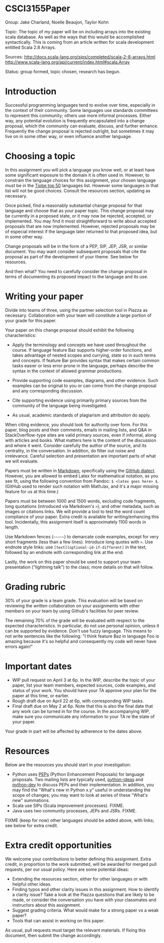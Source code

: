 CSCI3155Paper
=============
Group: Jake Charland, Noelle Beaujon, Taylor Kohn

Topic: The topic of my paper will be on including arrays into the existing scala database. As well as the ways that 
this would be accomplished syntactically. This is coming from an article written for scala development entitled 
Scala 2.8 Arrays.

Sources: http://docs.scala-lang.org/sips/completed/scala-2-8-arrays.html
  	 http://www.scala-lang.org/api/current/index.html#scala.Array

Status: group formed, topic chosen, research has begun.

Introduction
============

Successful programming languages tend to evolve over time, especially in the context of their community. Some languages use standards committees to represent this community; others use more informal processes. Either way, any potential evolution is frequently encapsulated into a change proposal, which the community can evaluate, discuss, and further enhance. Frequently the change proposal is rejected outright, but sometimes it may live on in some other way, or even influence another language.


Choosing a topic
=================

In this assignment you will pick a language you know well, or at least have some significant exposure to the domain it is often used in. However, to constrain the language choices for this assignment, your chosen language must be in the [Tiobe top 50][] languages list. However some languages in that list will not be good choices. Consult the resources section, updating as necessary.

Once picked, find a reasonably substantial change proposal for that language and choose that as your paper topic. This change proposal may be currently in a proposed state, or it may now be rejected, accepted, or implemented. You may find it most straightforward to write about accepted proposals that are now implemented. However, rejected proposals may be of especial interest if the language later returned to that proposed idea, but in some other way.

Change proposals will be in the form of a PEP, SIP, JEP, JSR, or similar document. You may want consider subsequent proposals that cite the proposal as part of the development of your theme. See below for resources.

And then what? You need to carefully consider the change proposal in terms of documenting its proposed impact to the language and its use.


Writing your paper
==================

Divide into teams of three, using the partner selection tool in Piazza as necessary. Collaboration with your team will constitute a large portion of your grade for this paper.

Your paper on this change proposal should exhibit the following characteristics:

* Apply the terminology and concepts we have used throughout the course. If language feature Baz supports higher-order functions, and takes advantage of nested scopes and currying, state so in such terms and concepts. If feature Bar provides syntax that makes certain common tasks easier or less error prone in the language, perhaps describe the syntax in the context of allowed grammar productions.

* Provide supporting code examples, diagrams, and other evidence. Such examples can be original to you or can come from the change proposal and any corresponding discussion.

* Cite supporting evidence using primarily primary sources from the community of the language being investigated.

* As usual, academic standards of plagiarism and attribution do apply.

When citing evidence, you should look for authority over form. For this paper, blog posts and their comments, emails in mailing lists, and Q&A in StackOverflow-type sites are valid primary sources, even if informal, along with articles and books. What matters here is the content of the discussion and where it went. Consider carefully the author of the source, and its centrality, in the conversation. In addition, do filter out noise and irrelevance. Careful selection and presentation are important parts of what we will evaluate.

Papers must be written in [Markdown][], specifically using the [GitHub dialect][]. However, you are allowed to embed Latex for mathematical notation, as you see fit, using the following convention from Pandoc: `$ <latex goes here> $`. (GitHub used to render such notation with MathJax, and it's a major missing feature for us at this time.)

Papers must be between 1000 and 1500 words, excluding code fragments, long quotations (introduced via Markdown's `>`), and other metadata, such as images or citations links. We will provide a tool to test the word count compliance of your paper. Extra credit is available for writing/enhancing this tool. Incidentally, this assignment itself is approximately 1100 words in length.

Use Markdown fences (`~~~~~`) to demarcate code examples, except for very short fragments (less than a few lines). Introduce long quotes with `>`. Use endnote style links: use `[text][optional-id-if-different]` in the text, followed by an endnote with corresponding link at the end.

Lastly, the work on this paper should be used to support your team presentation ("lightning talk") to the class; more details on that will follow.


Grading rubric
==============

30% of your grade is a team grade. This evaluation will be based on reviewing the *written* collaboration on your assignments with other members on your team by using Github's facilities for peer review.

The remaining 70% of the grade will be evaluated with respect to the expected characteristics. In particular, do not use personal opinion, unless it can be supported by evidence. Don't use fuzzy language. This means to not write sentences like the following: "I think feature Baz in language Foo is amazing because it's so helpful and consequently my code will never have errors again!"


Important dates
===============

* WIP pull request on April 3 at 6p. In the WIP, describe the topic of your paper, list your team members, expected sources, code examples, and status of your work. You should have your TA approve your plan for the paper at this time, or earlier.
* Rough draft due on April 22 at 6p, with corresponding WIP tasks.
* Final draft due on May 2 at 6p. Note that this is also the final date that any work can be turned in for the course. In the accompanying WIP, make sure you communicate any information to your TA re the state of your paper.

Your grade in part will be affected by adherence to the dates above.


Resources
=========

Below are the resources you should start in your investigation:

* Python uses [PEPs][] (Python Enhancement Proposals) for language proposals. Two mailing lists are typically used, [python-ideas][] and [python-dev][] to discuss PEPs and their implementation. In addition, you may find the "What's new in Python x.y" useful in understanding the scope of changes; you may want to look at series of these "What's new" summations.
* Scala use SIPs (Scala improvement processes). FIXME.
* Java uses two community processes, JEPs and JSRs. FIXME.

FIXME (keep for now) other languages should be added above, with links; see below for extra credit.


Extra credit opportunities
==========================

We welcome your contributions to better defining this assignment. Extra credit, in proportion to the work submitted, will be awarded for merged pull requests, per our usual policy. Here are some potential ideas:

* Extending the resources section, either for other languages or with helpful other ideas.
* Finding typos and other clarity issues in this assignment. How to identify a clarity issue? Take a look at the Piazza questions that are likely to be made, or consider the conversation you have with your classmates and instructors about this assignment.
* Suggest grading criteria. What would make for a strong paper vs a weak paper?
* Tools that can assist in working on this paper.

As usual, pull requests must target the relevant materials. If fixing this document, then submit the change accordingly.



[GitHub dialect]: https://help.github.com/articles/github-flavored-markdown
[Markdown]: http://daringfireball.net/projects/markdown/
[PEPs]: http://www.python.org/dev/peps/
[python-dev]: http://mail.python.org/mailman/listinfo/python-dev
[python-ideas]: http://mail.python.org/mailman/listinfo/python-ideas
[Tiobe top 50]: http://www.tiobe.com/index.php/content/paperinfo/tpci/index.html
